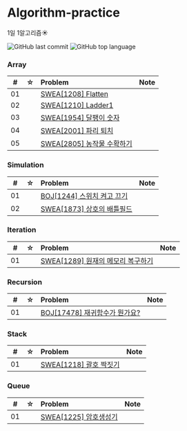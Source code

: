 # Algorithm-practice
1일 1알고리즘:sunny:

![GitHub last commit](https://img.shields.io/github/last-commit/HeoSsung/Algorithm-practice)
![GitHub top language](https://img.shields.io/github/languages/top/HeoSsung/Algorithm-practice?color=yellow&logo=Java)

### Array

|  #  |  ☆  | Problem                                                                     | Note |
| :-: | :-: | :-------------------------------------------------------------------------- | :--- |
| 01  |     | [SWEA[1208] Flatten](./src/Array/swea[1208])                                   |      |
| 02  |     | [SWEA[1210] Ladder1](./src/Array/swea[1210])                                   |      |
| 03  |     | [SWEA[1954] 달팽이 숫자](./src/Array/swea[1954])                                |      |
| 04  |     | [SWEA[2001] 파리 퇴치](./src/Array/swea[2001])                                |      |
| 05  |     | [SWEA[2805] 농작물 수확하기](./src/Array/swea[2805])                                |      |

### Simulation

|  #  |  ☆  | Problem                                                                     | Note |
| :-: | :-: | :-------------------------------------------------------------------------- | :--- |
| 01  |     | [BOJ[1244] 스위치 켜고 끄기](./src/Simulation/BOJ[1244])                                   |      |
| 02  |     | [SWEA[1873] 상호의 배틀필드](./src/Simulation/swea[1873])                                   |      |


### Iteration

|  #  |  ☆  | Problem                                                                     | Note |
| :-: | :-: | :-------------------------------------------------------------------------- | :--- |
| 01  |     | [SWEA[1289] 원재의 메모리 복구하기](./src/Iteration/swea[1289])                                   |      |


### Recursion

|  #  |  ☆  | Problem                                                                     | Note |
| :-: | :-: | :-------------------------------------------------------------------------- | :--- |
| 01  |     | [BOJ[17478] 재귀함수가 뭔가요?](./src/Recursion/BOJ[17478])                                   |      |

### Stack

|  #  |  ☆  | Problem                                                                     | Note |
| :-: | :-: | :-------------------------------------------------------------------------- | :--- |
| 01  |     | [SWEA[1218] 괄호 짝짓기](./src/Stack/swea[1218])                                   |      |

### Queue

|  #  |  ☆  | Problem                                                                     | Note |
| :-: | :-: | :-------------------------------------------------------------------------- | :--- |
| 01  |     | [SWEA[1225]  암호생성기](./src/Queue/swea[1225])                                   |      |


